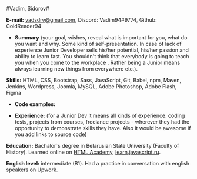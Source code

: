 
#Vadim, Sidorov#

**E-mail:** vadsdrv@gmail.com, Discord: Vadim94#9774, Github: ColdReader94

- **Summary** (your goal, wishes, reveal what is important for you, what do you want and why.
Some kind of self-presentation. In case of lack of experience  Junior Developer sells his/her potential, his/her passion and ability to learn fast. You shouldn't think that everybody is going to teach you when you come to the workplace . Rather being a Junior means always
learning new things from everywhere etc.).

**Skills:** HTML, CSS, Bootstrap, Sass, JavaScript, Git, Babel, npm, Maven, Jenkins, Wordpress, Joomla, MySQL, Adobe Photoshop, Adobe Flash, Figma

- **Code examples:**

- **Experience:** (for a Junior Dev it means all kinds of experience: coding tests, projects from courses,
freelance projects - wherever they had the opportunity to demonstrate skills they have.
Also it would be awesome if you add links to source code)

**Education:** Bachalor`s degree in Belarusian State University (Faculty of History). Learned online on [HTML Academy](https://htmlacademy.ru), [learn.javascript.ru](https://learn.javascript.ru).

**English level:**  intermediate (B1). Had a practice in conversation with english speakers on Upwork.